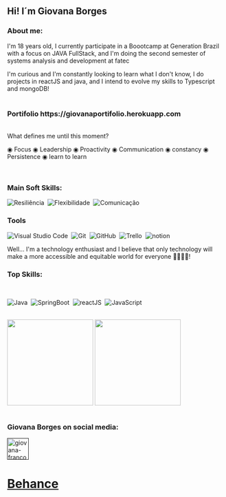                    
    
                         
             
 ## Hi! I´m Giovana Borges

### About me:

I'm 18 years old, I currently participate in a  Boootcamp at Generation Brazil with a focus on JAVA FullStack, and I'm doing the second semester of systems analysis and development at fatec

I'm curious and I'm constantly looking to learn what I don't know, I do projects in reactJS and java, and I intend to evolve my skills to Typescript and mongoDB!                    
<br>
<h3>Portifolio https://giovanaportifolio.herokuapp.com</h3>

 <br>
What defines me until this moment?

◉ Focus
◉ Leadership
◉ Proactivity
◉ Communication
◉ constancy
◉ Persistence
◉ learn to learn


  <br>
  
  ### Main Soft Skills:

![Resiliência](https://img.shields.io/badge/-Resiliência-05122C?style=for-the-badge&logo=&logoColor=ffffff)&nbsp;
![Flexibilidade](https://img.shields.io/badge/-flexibilidade-05122C?style=for-the-badge&logo=&logoColor=ffffff)&nbsp;
![Comunicação](https://img.shields.io/badge/-Comunica%C3%A7%C3%A3o-05122C?style=for-the-badge&logo=&logoColor=ffffff)&nbsp;
        
### Tools

![Visual Studio Code](https://img.shields.io/badge/-Visual%20Studio%20Code-05122A?style=for-the-badge&logo=visual-studio-code&logoColor=007ACC)&nbsp;
![Git](https://img.shields.io/badge/-Git-05122A?style=for-the-badge&logo=git)&nbsp;
![GitHub](https://img.shields.io/badge/-GitHub-05122A?style=for-the-badge&logo=github)&nbsp;
![Trello](https://img.shields.io/badge/-Trello-05122A?style=for-the-badge&logo=trello&logoColor=ffffff)&nbsp;
![notion](https://img.shields.io/badge/-Notion-05122A?style=for-the-badge&logo=notion&logoColor=ffffff)&nbsp;


Well... I'm a technology enthusiast and I believe that only technology will make a more accessible and equitable world for everyone 👨👩👳👦!
### Top Skills:
  <br>
  

![Java](https://img.shields.io/badge/-Java-05122A?style=for-the-badge&logo=java)&nbsp;
![SpringBoot](https://img.shields.io/badge/-springBoot-05122A?style=for-the-badge&logo=spring)&nbsp;
![reactJS](https://img.shields.io/badge/-ReactJs-05122A?style=for-the-badge&logo=react)&nbsp;
![JavaScript](https://img.shields.io/badge/-JavaScript-05122A?style=for-the-badge&logo=javascript)&nbsp;

  <br>

<div>
<img height="200cm" align="center" src="https://github-readme-stats.vercel.app/api?username=GiovanaBorges&show_icons=true&theme=radical" />
<img height="200cm" align="center" src="https://github-readme-stats.vercel.app/api/top-langs/?username=GiovanaBorges&layout=compact" />
</div>



  <br>
  
  
### Giovana Borges on social media:

<a href="" target="blank"><img align="center" src="https://www.vectorlogo.zone/logos/linkedin/linkedin-icon.svg" alt="giovana-franco-borges-607073184/" height="50" width="50" color="white" /></a>
  <a href="https://www.behance.net/giovana_borges" height="50" width="50" target="blank"><h1>Behance</h1></a>
<br>
